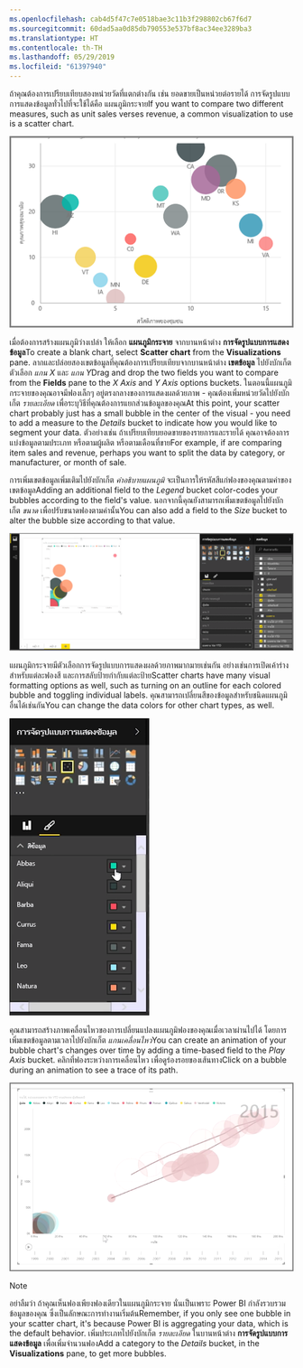 ```yaml
---
ms.openlocfilehash: cab4d5f47c7e0518bae3c11b3f298802cb67f6d7
ms.sourcegitcommit: 60dad5aa0d85db790553e537bf8ac34ee3289ba3
ms.translationtype: HT
ms.contentlocale: th-TH
ms.lasthandoff: 05/29/2019
ms.locfileid: "61397940"
---
```

<span data-ttu-id="78116-101">ถ้าคุณต้องการเปรียบเทียบสองหน่วยวัดที่แตกต่างกัน เช่น ยอดขายเป็นหน่วยต่อรายได้ การจัดรูปแบบการแสดงข้อมูลทั่วไปที่จะใช้ได้คือ แผนภูมิกระจาย</span><span class="sxs-lookup"><span data-stu-id="78116-101">If you want to compare two different measures, such as unit sales verses revenue, a common visualization to use is a scatter chart.</span></span>

![](media/3-7-create-scatter-charts/3-7_1.png)

<span data-ttu-id="78116-102">เมื่อต้องการสร้างแผนภูมิว่างเปล่า ให้เลือก **แผนภูมิกระจาย** จากบานหน้าต่าง **การจัดรูปแบบการแสดงข้อมูล**</span><span class="sxs-lookup"><span data-stu-id="78116-102">To create a blank chart, select **Scatter chart** from the **Visualizations** pane.</span></span> <span data-ttu-id="78116-103">ลากและปล่อยสองเขตข้อมูลที่คุณต้องการเปรียบเทียบจากบานหน้าต่าง **เขตข้อมูล** ไปยังบักเก็ตตัวเลือก *แกน X* และ *แกน Y*</span><span class="sxs-lookup"><span data-stu-id="78116-103">Drag and drop the two fields you want to compare from the **Fields** pane to the *X Axis* and *Y Axis* options buckets.</span></span> <span data-ttu-id="78116-104">ในตอนนี้แผนภูมิกระจายของคุณอาจมีฟองเล็กๆ อยู่ตรงกลางของการแสดงผลด้วยภาพ - คุณต้องเพิ่มหน่วยวัดไปยังบักเก็ต *รายละเอียด* เพื่อระบุวิธีที่คุณต้องการแยกส่วนข้อมูลของคุณ</span><span class="sxs-lookup"><span data-stu-id="78116-104">At this point, your scatter chart probably just has a small bubble in the center of the visual - you need to add a measure to the *Details* bucket to indicate how you would like to segment your data.</span></span> <span data-ttu-id="78116-105">ตัวอย่างเช่น ถ้าเปรียบเทียบยอดขายของรายการและรายได้ คุณอาจต้องการแบ่งข้อมูลตามประเภท หรือตามผู้ผลิต หรือตามเดือนที่ขาย</span><span class="sxs-lookup"><span data-stu-id="78116-105">For example, if are comparing item sales and revenue, perhaps you want to split the data by category, or manufacturer, or month of sale.</span></span>

<span data-ttu-id="78116-106">การเพิ่มเขตข้อมูลเพิ่มเติมไปยังบักเก็ต *คำอธิบายแผนภูมิ* จะเป็นการให้รหัสสีแก่ฟองของคุณตามค่าของเขตข้อมูล</span><span class="sxs-lookup"><span data-stu-id="78116-106">Adding an additional field to the *Legend* bucket color-codes your bubbles according to the field's value.</span></span> <span data-ttu-id="78116-107">นอกจากนี้คุณยังสามารถเพิ่มเขตข้อมูลไปยังบักเก็ต *ขนาด* เพื่อปรับขนาดฟองตามค่านั้น</span><span class="sxs-lookup"><span data-stu-id="78116-107">You can also add a field to the *Size* bucket to alter the bubble size according to that value.</span></span>

![](media/3-7-create-scatter-charts/3-7_2.png)

<span data-ttu-id="78116-108">แผนภูมิกระจายมีตัวเลือกการจัดรูปแบบการแสดงผลด้วยภาพมากมายเช่นกัน อย่างเช่นการเปิดเค้าร่างสำหรับแต่ละฟองสี และการสลับป้ายกำกับแต่ละป้าย</span><span class="sxs-lookup"><span data-stu-id="78116-108">Scatter charts have many visual formatting options as well, such as turning on an outline for each colored bubble and toggling individual labels.</span></span> <span data-ttu-id="78116-109">คุณสามารถเปลี่ยนสีของข้อมูลสำหรับชนิดแผนภูมิอื่นได้เช่นกัน</span><span class="sxs-lookup"><span data-stu-id="78116-109">You can change the data colors for other chart types, as well.</span></span>

![](media/3-7-create-scatter-charts/3-7_3.png)

<span data-ttu-id="78116-110">คุณสามารถสร้างภาพเคลื่อนไหวของการเปลี่ยนแปลงแผนภูมิฟองของคุณเมื่อเวลาผ่านไปได้ โดยการเพิ่มเขตข้อมูลตามเวลาไปยังบักเก็ต *แกนเคลื่อนไหว*</span><span class="sxs-lookup"><span data-stu-id="78116-110">You can create an animation of your bubble chart's changes over time by adding a time-based field to the *Play Axis* bucket.</span></span> <span data-ttu-id="78116-111">คลิกที่ฟองระหว่างการเคลื่อนไหว เพื่อดูร่องรอยของเส้นทาง</span><span class="sxs-lookup"><span data-stu-id="78116-111">Click on a bubble during an animation to see a trace of its path.</span></span>

![](media/3-7-create-scatter-charts/3-7_4.png)

>[!NOTE]
><span data-ttu-id="78116-112">อย่าลืมว่า ถ้าคุณเห็นฟองเพียงฟองเดียวในแผนภูมิกระจาย นั่นเป็นเพราะ Power BI กำลังรวบรวมข้อมูลของคุณ ซึ่งเป็นลักษณะการทำงานเริ่มต้น</span><span class="sxs-lookup"><span data-stu-id="78116-112">Remember, if you only see one bubble in your scatter chart, it's because Power BI is aggregating your data, which is the default behavior.</span></span> <span data-ttu-id="78116-113">เพิ่มประเภทไปยังบักเก็ต *รายละเอียด* ในบานหน้าต่าง **การจัดรูปแบบการแสดงข้อมูล** เพื่อเพิ่มจำนวนฟอง</span><span class="sxs-lookup"><span data-stu-id="78116-113">Add a category to the *Details* bucket, in the **Visualizations** pane, to get more bubbles.</span></span>
> 
> 

